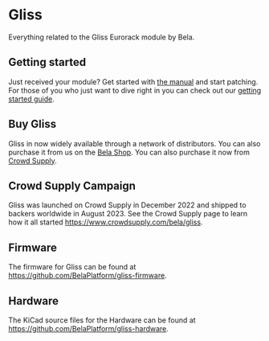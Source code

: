# Gliss
Everything related to the Gliss Eurorack module by Bela.

## Getting started

Just received your module? Get started with [the manual](https://learn.bela.io/products/modular/gliss/#:~:text=The%20Gliss%20User%20Manual) and start patching. For those of you who just want to dive right in you can check out our [getting started guide](https://learn.bela.io/products/modular/gliss/).

## Buy Gliss

Gliss in now widely available through a network of distributors. You can also purchase it from us on the [Bela Shop](https://shop.bela.io/products/gliss). You can also purchase it now from [Crowd Supply](https://www.crowdsupply.com/bela/gliss).

## Crowd Supply Campaign

Gliss was launched on Crowd Supply in December 2022 and shipped to backers worldwide in August 2023. See the Crowd Supply page to learn how it all started https://www.crowdsupply.com/bela/gliss.

## Firmware

The firmware for Gliss can be found at https://github.com/BelaPlatform/gliss-firmware.

## Hardware

The KiCad source files for the Hardware can be found at https://github.com/BelaPlatform/gliss-hardware.
